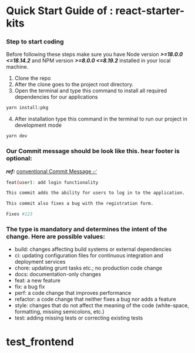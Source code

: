 # Quick Start Guide of : react-starter-kits

### Step to start coding

Before following these steps make sure you have Node version **_>=18.0.0 <=18.14.2_** and NPM version **_>=8.0.0 <=8.19.2_** installed in your local machine.

1. Clone the repo
2. After the clone goes to the project root directory.
3. Open the terminal and type this command to install all required dependencies for our applications

```sh
yarn install:pkg
```

4. After installation type this command in the terminal to run our project in development mode

```sh
yarn dev
```

### Our Commit message should be look like this. hear footer is optional:

**_ref:_** [conventional Commit Message ✅](https://www.conventionalcommits.org/en/v1.0.0/)

```sh
feat(user): add login functionality

This commit adds the ability for users to log in to the application.

This commit also fixes a bug with the registration form.

Fixes #123
```

### The type is mandatory and determines the intent of the change. Here are possible values:

- build: changes affecting build systems or external dependencies
- ci: updating configuration files for continuous integration and deployment services
- chore: updating grunt tasks etc.; no production code change
- docs: documentation-only changes
- feat: a new feature
- fix: a bug fix
- perf: a code change that improves performance
- refactor: a code change that neither fixes a bug nor adds a feature
- style: changes that do not affect the meaning of the code (white-space, formatting, missing semicolons, etc.)
- test: adding missing tests or correcting existing tests
# test_frontend
